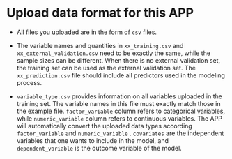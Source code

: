 # Upload data format for this APP

- All files you uploaded are in the form of `csv` files.

- The variable names and quantities in `xx_training.csv` and `xx_external_validation.csv` need to be exactly the same, while the sample sizes can be different. When there is no external validation set, the training set can be used as the external validation set. The `xx_prediction.csv` file should include all predictors used in the modeling process.

- `variable_type.csv` provides information on all variables uploaded in the training set. The variable names in this file must exactly match those in the example file. `factor_variable` column refers to categorical variables, while `numeric_variable` column refers to continuous variables. The APP will automatically convert the uploaded data types according `factor_variable` and `numeric_variable` . `covariates` are the independent variables that one wants to include in the model, and `dependent_variable` is the outcome variable of the model.
